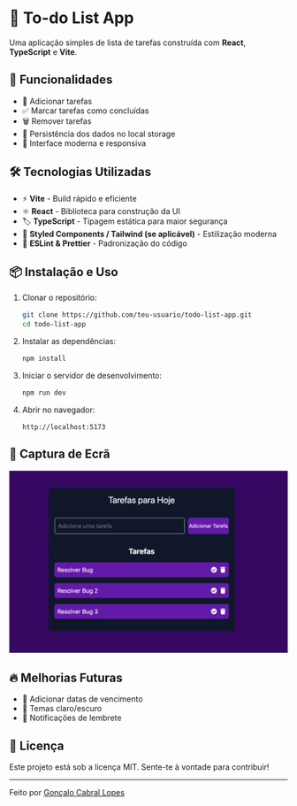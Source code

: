 # 📝 To-do List App

Uma aplicação simples de lista de tarefas construída com **React**, **TypeScript** e **Vite**.

## 🚀 Funcionalidades

- 📌 Adicionar tarefas  
- ✅ Marcar tarefas como concluídas  
- 🗑️ Remover tarefas  
- 💾 Persistência dos dados no local storage  
- 🎨 Interface moderna e responsiva  

## 🛠️ Tecnologias Utilizadas

- ⚡ **Vite** - Build rápido e eficiente  
- ⚛ **React** - Biblioteca para construção da UI  
- 🏷 **TypeScript** - Tipagem estática para maior segurança  
- 💅 **Styled Components / Tailwind (se aplicável)** - Estilização moderna  
- 📝 **ESLint & Prettier** - Padronização do código  

## 📦 Instalação e Uso

1. Clonar o repositório:  
   ```sh
   git clone https://github.com/teu-usuario/todo-list-app.git
   cd todo-list-app
   ```

2. Instalar as dependências:  
   ```sh
   npm install
   ```

3. Iniciar o servidor de desenvolvimento:  
   ```sh
   npm run dev
   ```

4. Abrir no navegador:  
   ```
   http://localhost:5173
   ```

## 📸 Captura de Ecrã

![Captura de Ecrã](https://github.com/GoncaloLopes96/Projeto_To-do-List/blob/main/to-do-list/public/Screenshot.png)

## 🔥 Melhorias Futuras

- 📅 Adicionar datas de vencimento  
- 🎨 Temas claro/escuro  
- 🔔 Notificações de lembrete  

## 📄 Licença

Este projeto está sob a licença MIT. Sente-te à vontade para contribuir!  

---

Feito por [Gonçalo Cabral Lopes](https://github.com/GoncaloLopes96)
